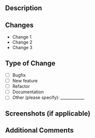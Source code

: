 ## Description
<!-- Please include a summary of the changes and the motivation for the change. -->

## Changes
<!-- List the changes made in this PR. Include any relevant information or context. -->
- Change 1
- Change 2
- Change 3

## Type of Change
<!-- Please check the type of change that applies: -->
- [ ] Bugfix
- [ ] New feature
- [ ] Refactor
- [ ] Documentation
- [ ] Other (please specify): ____________

## Screenshots (if applicable)
<!-- Include screenshots to help explain the changes, if necessary. -->

## Additional Comments
<!-- Include any other relevant information or comments here. -->
